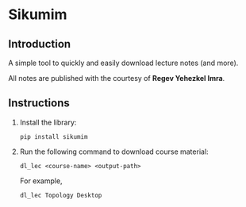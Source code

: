 # Sikumim

## Introduction
A simple tool to quickly and easily download lecture notes (and more).

All notes are published with the courtesy of **Regev Yehezkel Imra**.

##  Instructions
1. Install the library:
    ```
    pip install sikumim
    ```
2. Run the following command to download course material:
    ```
    dl_lec <course-name> <output-path>
    ```
   For example,
   ```
   dl_lec Topology Desktop
   ```
